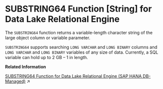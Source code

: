 <!-- loioa588072e84f21015ad978a0d7bc662d8 -->

# SUBSTRING64 Function \[String\] for Data Lake Relational Engine

The `SUBSTRING64` function returns a variable-length character string of the large object column or variable parameter.



`SUBSTRING64` supports searching `LONG VARCHAR` and `LONG BINARY` columns and `LONG VARCHAR` and `LONG BINARY` variables of any size of data. Currently, a SQL variable can hold up to 2 GB – 1 in length.

**Related Information**  


[SUBSTRING64 Function for Data Lake Relational Engine (SAP HANA DB-Managed)](https://help.sap.com/viewer/a898e08b84f21015969fa437e89860c8/2024_3_QRC/en-US/4ff0a1384ebb4d6985f3329004046d16.html "The SUBSTRING64 function returns a variable-length character string of the large object column or variable parameter.") :arrow_upper_right:


